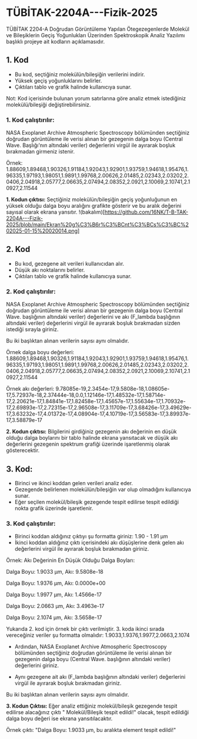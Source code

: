 # TÜBİTAK-2204A---Fizik-2025
TÜBİTAK 2204-A Doğrudan Görüntüleme Yapılan Ötegezegenlerde Molekül ve Bileşiklerin Geçiş Yoğunlukları Üzerinden Spektroskopik Analiz Yazılımı başlıklı projeye ait kodların açıklamasıdır.
## 1. Kod 
- Bu kod, seçtiğiniz molekülün/bileşiğin verilerini indirir. 
- Yüksek geçiş yoğunluklarını belirler. 
- Çıktıları tablo ve grafik halinde kullanıcıya sunar. 

Not: Kod içerisinde bulunan yorum satırlarına göre analiz etmek istediğiniz molekülü/bileşiği değiştirebilirsiniz.
### 1. Kod çalıştırılır:
NASA Exoplanet Archive Atmospheric Spectroscopy bölümünden seçtiğiniz doğrudan görüntüleme ile verisi alınan bir gezegenin dalga boyu (Central Wave. Başlığı'nın altındaki veriler) değerlerini virgül ile ayırarak boşluk bırakmadan girmeniz istenir.

Örnek: 1.88609,1.89468,1.90326,1.91184,1.92043,1.92901,1.93759,1.94618,1.95476,1.96335,1.97193,1.98051,1.9891,1.99768,2.00626,2.01485,2.02343,2.03202,2.0406,2.04918,2.05777,2.06635,2.07494,2.08352,2.0921,2.10069,2.10741,2.10927,2.11544

**1. Kodun çıktısı:**
Seçtiğiniz molekülün/bileşiğin geçiş yoğunluğunun en yüksek olduğu dalga boyu aralığını grafikte gösterir ve bu aralık değerini sayısal olarak ekrana yansıtır.
!(bakalım)[https://github.com/16NK/T-B-TAK-2204A---Fizik-2025/blob/main/Ekran%20g%C3%B6r%C3%BCnt%C3%BCs%C3%BC%202025-01-15%20020014.png]
## 2. Kod
- Bu kod, gezegene ait verileri kullanıcıdan alır.
- Düşük akı noktalarını belirler.
- Çıktıları tablo ve grafik halinde kullanıcıya sunar.

### 2. Kod çalıştırılır:
NASA Exoplanet Archive Atmospheric Spectroscopy bölümünden seçtiğiniz doğrudan görüntüleme ile verisi alınan bir gezegenin dalga boyu (Central Wave. başlığının altındaki veriler) değerlerini ve akı (F_lambda başlığının altındaki veriler) değerlerini virgül ile ayırarak boşluk bırakmadan sizden istediği sırayla giriniz.

Bu iki başlıktan alınan verilerin sayısı aynı olmalıdır.

Örnek dalga boyu değerleri: 1.88609,1.89468,1.90326,1.91184,1.92043,1.92901,1.93759,1.94618,1.95476,1.96335,1.97193,1.98051,1.9891,1.99768,2.00626,2.01485,2.02343,2.03202,2.0406,2.04918,2.05777,2.06635,2.07494,2.08352,2.0921,2.10069,2.10741,2.10927,2.11544

Örnek akı değerleri: 9.78085e-19,2.3454e-17,9.5808e-18,1.08605e-17,5.72937e-18,2.37444e-18,0.0,1.12146e-17,1.48532e-17,1.58714e-17,2.20621e-17,1.84841e-17,1.82458e-17,1.45657e-17,1.55634e-17,1.70932e-17,2.69893e-17,2.72315e-17,2.96508e-17,3.11709e-17,3.68426e-17,3.49629e-17,3.63232e-17,4.01372e-17,4.08904e-17,4.10719e-17,3.56583e-17,3.89937e-17,3.58879e-17

**2. Kodun çıktısı:**
Bilgilerini girdiğiniz gezegenin akı değerinin en düşük olduğu dalga boylarını bir tablo halinde ekrana yansıtacak ve düşük akı değerlerini gezegenin spektrum grafiği üzerinde işaretlenmiş olarak gösterecektir.

## 3. Kod:
- Birinci ve ikinci koddan gelen verileri analiz eder.
- Gezegende belirlenen molekülün/bileşiğin var olup olmadığını kullanıcıya sunar.
- Eğer seçilen molekül/bileşik gezegende tespit edilirse tespit edildiği nokta grafik üzerinde işaretlenir.

### 3. Kod çalıştırılır:
- Birinci koddan aldığınız çıktıyı şu formatta giriniz: 1.90 - 1.91 µm
- İkinci koddan aldığınız çıktı içerisindeki akı düşüşlerine denk gelen akı değerlerini virgül ile ayırarak boşluk bırakmadan giriniz.

Örnek: Akı Değerinin En Düşük Olduğu Dalga Boyları:

Dalga Boyu: 1.9033 µm, Akı: 9.5808e-18

Dalga Boyu: 1.9376 µm, Akı: 0.0000e+00

Dalga Boyu: 1.9977 µm, Akı: 1.4566e-17

Dalga Boyu: 2.0663 µm, Akı: 3.4963e-17

Dalga Boyu: 2.1074 µm, Akı: 3.5658e-17

Yukarıda 2. kod için örnek bir çıktı verilmiştir. 3. koda ikinci sırada vereceğiniz veriler şu formatta olmalıdır: 1.9033,1.9376,1.9977,2.0663,2.1074

- Ardından, NASA Exoplanet Archive Atmospheric Spectroscopy bölümünden seçtiğiniz doğrudan görüntüleme ile verisi alınan bir gezegenin dalga boyu (Central Wave. başlığının altındaki veriler) değerlerini giriniz. 

- Aynı gezegene ait akı (F_lambda başlığının altındaki veriler) değerlerini virgül ile ayırarak boşluk bırakmadan giriniz.

Bu iki başlıktan alınan verilerin sayısı aynı olmalıdır.

**3. Kodun Çıktısı:**
Eğer analiz ettiğiniz molekül/bileşik gezegende tespit edilirse alacağınız çıktı " Molekül/Bileşik tespit edildi!" olacak, tespit edildiği dalga boyu değeri ise ekrana yansıtılacaktır. 

Örnek çıktı: "Dalga Boyu: 1.9033 µm, bu aralıkta element tespit edildi!"
